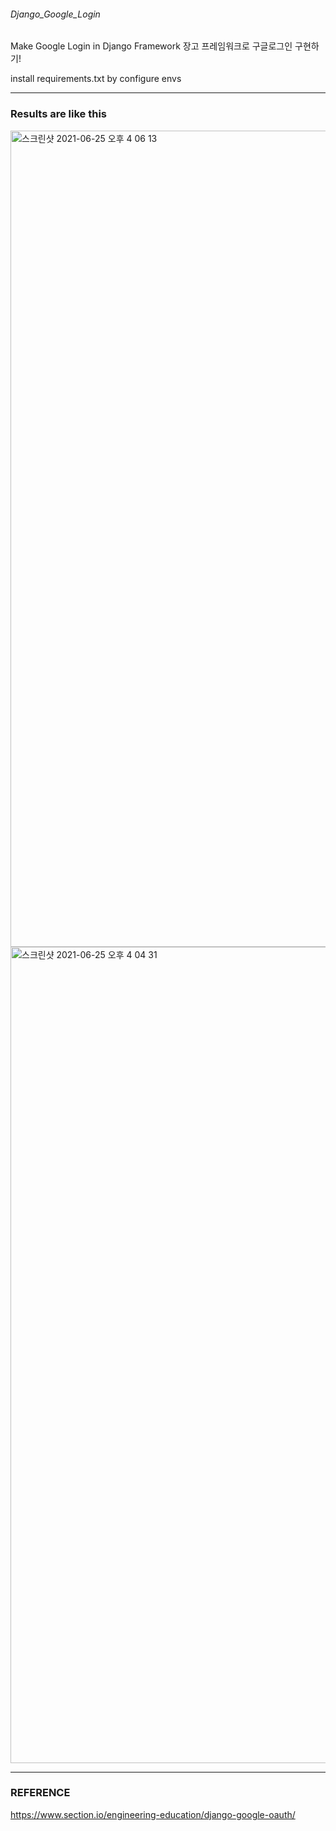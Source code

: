###### Django_Google_Login
Make Google Login in Django Framework
장고 프레임워크로 구글로그인 구현하기!

install requirements.txt by configure envs
*  *  *

### Results are like this

<img width="1306" alt="스크린샷 2021-06-25 오후 4 06 13" src="https://user-images.githubusercontent.com/68895075/123384399-50793780-d5cf-11eb-88c2-b90e0279777e.png">
<img width="1306" alt="스크린샷 2021-06-25 오후 4 04 31" src="https://user-images.githubusercontent.com/68895075/123384404-51aa6480-d5cf-11eb-9b31-8ec79d106ab5.png">


*  *  *

###  REFERENCE  

         
<https://www.section.io/engineering-education/django-google-oauth/>                                        
                                                                           
